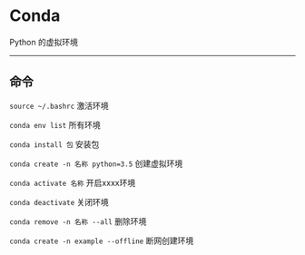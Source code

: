 # Conda

Python 的虚拟环境

---

## 命令


`source ~/.bashrc`  激活环境



`conda env list`  所有环境


`conda install 包`  安装包


`conda create -n 名称 python=3.5`   创建虚拟环境


`conda activate 名称`  开启xxxx环境


`conda deactivate`  关闭环境            


`conda remove -n 名称 --all`  删除环境


`conda create -n example --offline`  断网创建环境




